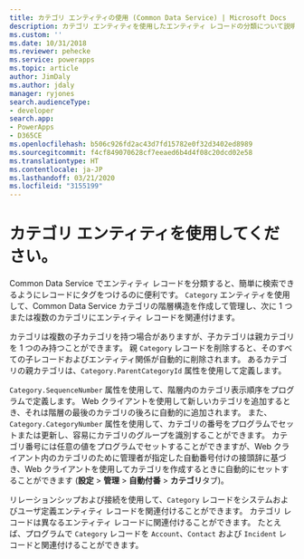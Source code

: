 ```yaml
---
title: カテゴリ エンティティの使用 (Common Data Service) | Microsoft Docs
description: カテゴリ エンティティを使用したエンティティ レコードの分類について説明します。
ms.custom: ''
ms.date: 10/31/2018
ms.reviewer: pehecke
ms.service: powerapps
ms.topic: article
author: JimDaly
ms.author: jdaly
manager: ryjones
search.audienceType:
- developer
search.app:
- PowerApps
- D365CE
ms.openlocfilehash: b506c926fd2ac43d7fd15782e0f32d3402ed8989
ms.sourcegitcommit: f4cf849070628cf7eeaed6b4d4f08c20dcd02e58
ms.translationtype: HT
ms.contentlocale: ja-JP
ms.lasthandoff: 03/21/2020
ms.locfileid: "3155199"
---
```

# <a name="use-the-category-entity"></a>カテゴリ エンティティを使用してください。

Common Data Service でエンティティ レコードを分類すると、簡単に検索できるようにレコードにタグをつけるのに便利です。 `Category` エンティティを使用して、Common Data Service カテゴリの階層構造を作成して管理し、次に 1 つまたは複数のカテゴリにエンティティ レコードを関連付けます。  
  
 カテゴリは複数の子カテゴリを持つ場合がありますが、子カテゴリは親カテゴリを 1 つのみ持つことができます。 親 `Category` レコードを削除すると、そのすべての子レコードおよびエンティティ関係が自動的に削除されます。 あるカテゴリの親カテゴリは、`Category.ParentCategoryId` 属性を使用して定義します。  
  
 `Category.SequenceNumber` 属性を使用して、階層内のカテゴリ表示順序をプログラムで定義します。  Web クライアントを使用して新しいカテゴリを追加するとき、それは階層の最後のカテゴリの後ろに自動的に追加されます。 また、`Category.CategoryNumber` 属性を使用して、カテゴリの番号をプログラムでセットまたは更新し、容易にカテゴリのグループを識別することができます。 カテゴリ番号には任意の値をプログラムでセットすることができますが、Web クライアント内のカテゴリのために管理者が指定した自動番号付けの接頭辞に基づき、Web クライアントを使用してカテゴリを作成するときに自動的にセットすることができます (**設定** > **管理** > **自動付番** > **カテゴリ**タブ)。  
  
 リレーションシップおよび接続を使用して、`Category` レコードをシステムおよびユーザ定義エンティティ レコードを関連付けることができます。 カテゴリ レコードは異なるエンティティ レコードに関連付けることができます。 たとえば、プログラムで `Category` レコードを `Account`、`Contact` および `Incident` レコードと関連付けることができます。   

